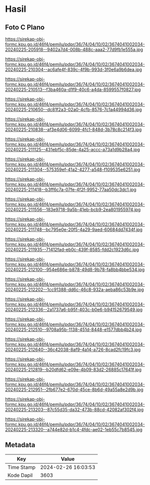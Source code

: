 # Hasil

## Foto C Plano

https://sirekap-obj-formc.kpu.go.id/46f4/pemilu/pdpr/36/74/04/10/02/3674041002034-20240225-205918--9402a7d4-008b-488c-aaa2-77d9fb1e555a.jpg

https://sirekap-obj-formc.kpu.go.id/46f4/pemilu/pdpr/36/74/04/10/02/3674041002034-20240225-210304--ac6afe4f-839c-4f9b-993d-3f0e6a9b6dea.jpg

https://sirekap-obj-formc.kpu.go.id/46f4/pemilu/pdpr/36/74/04/10/02/3674041002034-20240225-210513--f3ba460a-d1f9-40c6-a4da-8599557f0827.jpg

https://sirekap-obj-formc.kpu.go.id/46f4/pemilu/pdpr/36/74/04/10/02/3674041002034-20240225-210650--dc81f2a3-02a0-4cfb-8576-7c1a44994d36.jpg

https://sirekap-obj-formc.kpu.go.id/46f4/pemilu/pdpr/36/74/04/10/02/3674041002034-20240225-210838--af3e4d06-6099-4fc1-848d-3b78c8c214f3.jpg

https://sirekap-obj-formc.kpu.go.id/46f4/pemilu/pdpr/36/74/04/10/02/3674041002034-20240225-211125--431ebf5c-85de-4a25-accc-a73a1d9b28a4.jpg

https://sirekap-obj-formc.kpu.go.id/46f4/pemilu/pdpr/36/74/04/10/02/3674041002034-20240225-211304--575359ef-41a2-4277-a548-f109535e6251.jpg

https://sirekap-obj-formc.kpu.go.id/46f4/pemilu/pdpr/36/74/04/10/02/3674041002034-20240225-211418--b3ff6c7a-07fe-4f2f-9952-77aa50dc3dc1.jpg

https://sirekap-obj-formc.kpu.go.id/46f4/pemilu/pdpr/36/74/04/10/02/3674041002034-20240225-211556--183e9718-9a5b-41eb-bcb9-2ea801955974.jpg

https://sirekap-obj-formc.kpu.go.id/46f4/pemilu/pdpr/36/74/04/10/02/3674041002034-20240225-211748--bc795e0e-20f5-4a29-9aed-60684dd7434f.jpg

https://sirekap-obj-formc.kpu.go.id/46f4/pemilu/pdpr/36/74/04/10/02/3674041002034-20240225-211935--71412fad-eb0c-439f-8585-fdd2c1923d6c.jpg

https://sirekap-obj-formc.kpu.go.id/46f4/pemilu/pdpr/36/74/04/10/02/3674041002034-20240225-212100--954e686e-b878-49d8-9b78-fa8bb4bbe534.jpg

https://sirekap-obj-formc.kpu.go.id/46f4/pemilu/pdpr/36/74/04/10/02/3674041002034-20240225-212202--1cc91388-dd6c-46c8-932a-aeba86c53b9e.jpg

https://sirekap-obj-formc.kpu.go.id/46f4/pemilu/pdpr/36/74/04/10/02/3674041002034-20240225-212336--2a1737a6-b95f-403c-b0e6-b94152679549.jpg

https://sirekap-obj-formc.kpu.go.id/46f4/pemilu/pdpr/36/74/04/10/02/3674041002034-20240225-212510--9708a95b-1138-451d-8448-e1577dbb4b24.jpg

https://sirekap-obj-formc.kpu.go.id/46f4/pemilu/pdpr/36/74/04/10/02/3674041002034-20240225-212640--36c42038-8af9-4a14-a726-8cad2fc19fc3.jpg

https://sirekap-obj-formc.kpu.go.id/46f4/pemilu/pdpr/36/74/04/10/02/3674041002034-20240225-212819--b20dfd62-e09e-4b09-83d2-26885c17641f.jpg

https://sirekap-obj-formc.kpu.go.id/46f4/pemilu/pdpr/36/74/04/10/02/3674041002034-20240225-212951--2fb677e2-670d-45ce-8b6d-49a55a8e2d9b.jpg

https://sirekap-obj-formc.kpu.go.id/46f4/pemilu/pdpr/36/74/04/10/02/3674041002034-20240225-213203--87c55d35-da32-473b-88cd-42082af302f4.jpg

https://sirekap-obj-formc.kpu.go.id/46f4/pemilu/pdpr/36/74/04/10/02/3674041002034-20240225-213320--a744e82d-b1c4-4fdc-ae02-1eb55c7b8545.jpg


## Metadata

| Key        | Value               |
| ---------- | ------------------- |
| Time Stamp | 2024-02-26 16:03:53 |
| Kode Dapil | 3603                |



